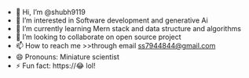 - 👋 Hi, I’m @shubh9119
- 👀 I’m interested in Software development and generative Ai
- 🌱 I’m currently learning Mern stack and data structure and algorithms 
- 💞️ I’m looking to collaborate on open source project 
- 📫 How to reach me >>through email ss7944844@gmail.com
- 😄 Pronouns: Miniature scientist 
- ⚡ Fun fact: https://😂 lol!

<!---
shubh9119/shubh9119 is a ✨ special ✨ repository because its `README.md` (this file) appears on your GitHub profile.
You can click the Preview link to take a look at your changes.
--->
